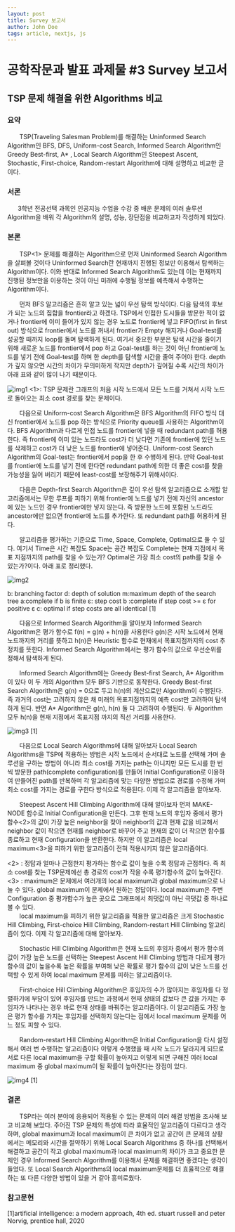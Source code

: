 ```yaml
---
layout: post
title: Survey 보고서
author: John Doe
tags: article, nextjs, js
---
```


# 공학작문과 발표 과제물 #3 Survey 보고서

## TSP 문제 해결을 위한 Algorithms 비교

### 요약
&nbsp;&nbsp;&nbsp;&nbsp;&nbsp;&nbsp; TSP(Traveling Salesman Problem)를 해결하는 Uninformed Search Algorithm인 BFS, DFS, Uniform-cost Search, Informed Search Algorithm인 Greedy Best-first, A* , Local Search Algorithm인  Steepest Ascent, Stochastic, First-choice, Random-restart Algorithm에 대해 설명하고 비교한 글이다. 

### 서론

&nbsp;&nbsp;&nbsp;&nbsp;&nbsp;&nbsp;3학년 전공선택 과목인 인공지능 수업을 수강 중 배운 문제의 여러 솔루션 Algorithm을 배워 각 Algorithm의 설명, 성능, 장단점을 비교하고자 작성하게 되었다.

### 본론

&nbsp;&nbsp;&nbsp;&nbsp;&nbsp;&nbsp; TSP<1> 문제를 해결하는 Algorithm으로 먼저 Uninformed Search Algorithm을 살펴볼 것이다 Uninformed Search란 현재까지 진행된 정보만 이용해서 탐색하는 Algorithm이다. 이와 반대로 Informed Search Algorithm도 있는데 이는 현재까지 진행된 정보만을 이용하는 것이 아닌 미래에 수행될 정보를 예측해서 수행하는 Algorithm이다.

&nbsp;&nbsp;&nbsp;&nbsp;&nbsp;&nbsp; 먼저 BFS 알고리즘은 흔히 알고 있는 넓이 우선 탐색 방식이다. 다음 탐색의 후보가 되는 노드의 집합을 frontier라고 하겠다. TSP에서 인접한 도시들을 방문한 적이 없거나 frontier에 이미 들어가 있지 않는 경우 노드로 frontier에 넣고 FIFO(first in first out) 방식으로 frontier에서 노드를 꺼내서 frontier가 Empty 해지거나 Goal-test를 성공할 때까지 loop를 돌며 탐색하게 된다. 여기서 중요한 부분은 탐색 시간을 줄이기 위해 새로운 노드를 frontier에서 pop 하고 Goal-test를 하는 것이 아닌 frontier에 노드를 넣기 전에 Goal-test를 하며 한 depth를 탐색할 시간을 줄여 주어야 한다. depth가 깊지 않으면 시간의 차이가 무의미하게 작지만 depth가 깊어질 수록 시간의 차이가 아래 표와 같이 많이 나기 때문이다.

![img1](https://github.com/JunHyeong-99/JunHyeong-99.github.io/assets/64734115/76ffcc79-d85b-4a4b-ade4-57e12c12f79f)
<1>: TSP 문제란 그래프의 처음 시작 노드에서 모든 노드를 거쳐서 시작 노드로 돌아오는 최소 cost 경로를 찾는 문제이다. <br>

&nbsp;&nbsp;&nbsp;&nbsp;&nbsp;&nbsp; 다음으로 Uniform-cost Search Algorithm은 BFS Algorithm의 FIFO 방식 대신 frontier에서 노드를 pop 하는 방식으로 Priority queue를 사용하는 Algorithm이다. BFS Algorithm과 다르게 인접 노드를 frontier에 넣을 때 redundant path를 허용한다. 즉 frontier에 이미 있는 노드라도 cost가 더 낮다면 기존에 frontier에 있던 노드를 삭제하고 cost가 더 낮은 노드를 frontier에 넣어준다. Uniform-cost Search Algorithm의 Goal-test는 frontier에서 pop을 한 후 수행하게 된다. 만약 Goal-test를 frontier에 노드를 넣기 전에 한다면 redundant path에 의한 더 좋은 cost를 찾을 가능성을 잃어 버리기 때문에 least-cost를 보장해주기 위해서이다.

&nbsp;&nbsp;&nbsp;&nbsp;&nbsp;&nbsp; 다음은 Depth-first Search Algorithm은 깊이 우선 탐색 알고리즘으로 소개할 알고리즘에서는 무한 루프를 피하기 위해 frontier에 노드를 넣기 전에 자신의 ancestor에 있는  노드인 경우 frontier에만 넣지 않는다. 즉 방문한 노드에 포함된 노드라도 ancestor에만 없으면 frontier에 노드를 추가한다. 또 redundant path를 허용하게 된다. 

&nbsp;&nbsp;&nbsp;&nbsp;&nbsp;&nbsp; 알고리즘을 평가하는 기준으로 Time, Space, Complete, Optimal으로 둘 수 있다. 여기서 Time은 시간 복잡도 Space는 공간 복잡도 Complete는 현재 지점에서 목표 지점까지의 path를 찾을 수 있는가? Optimal은 가장 최소 cost의 path를 찾을 수 있는가?이다.
아래 표로 정리했다.

![img2](https://github.com/JunHyeong-99/JunHyeong-99.github.io/assets/64734115/12e4cb45-72bf-4bea-9ea1-c883cdae586d)

b: branching factor
d: depth of solution
m:maximum depth of the search tree
 a:complete if b is finite
ε: step cost
 b :complete if step cost >= ε for positive ε
 c: optimal if step costs are all identical
[1]

&nbsp;&nbsp;&nbsp;&nbsp;&nbsp;&nbsp; 다음으로 Informed Search Algorithm을 알아보자 Informed Search Algorithm은 평가 함수로 f(n) = g(n) + h(n)을 사용한다 g(n)은 시작 노드에서 현재 노드까지의 거리를 뜻하고 h(n)은 Heuristic 함수로 현재에서 목표지점까지의 cost 추정치를 뜻한다. Informed Search Algorithm에서는 평가 함수의 값으로 우선순위를 정해서 탐색하게 된다.


&nbsp;&nbsp;&nbsp;&nbsp;&nbsp;&nbsp; Informed Search Algorithm에는 Greedy Best-first Search, A* Algorithm이 있다 이 두 개의 Algorithm 모두 BFS 기반으로 동작한다. Greedy Best-first Search Algorithm은 g(n) = 0으로 두고 h(n)의 계산으로만 Algorithm이 수행된다. 즉 과거의 cost는 고려하지 않은 채 미래의 목표지점까지의 예측 cost만 고려하여 탐색하게 된다. 반면 A* Algorithm은 g(n),  h(n) 둘 다 고려하여 수행된다. 두 Algorithm 모두 h(n)을 현재 지점에서 목표지점 까지의 직선 거리를 사용한다. 

![img3](https://github.com/JunHyeong-99/JunHyeong-99.github.io/assets/64734115/4887d270-2906-40ff-9879-78fd645cada3)
[1]

&nbsp;&nbsp;&nbsp;&nbsp;&nbsp;&nbsp; 다음으로 Local Search Algorithms에 대해 알아보자 Local Search Algorithms을 TSP에 적용하는 방법은 시작 노드에서 순서대로 노드를 선택해 가며 솔루션을 구하는 방법이 아니라 최소 cost를 가지는 path는 아니지만 모든 도시를 한 번씩 방문한 path(complete configuration)를 만들어 Initial Configuration로 이용하여 만들어진 path를 반복하며 각 알고리즘에 맞는 다양한 방법으로 경로를 수정해 가며 최소 cost를 가지는 경로를 구한다 방식으로 적용된다. 이제 각 알고리즘을 알아보자.

&nbsp;&nbsp;&nbsp;&nbsp;&nbsp;&nbsp; Steepest Ascent Hill Climbing Algorithm에 대해 알아보자 먼저 MAKE-NODE 함수로 Initial Configuration을 만든다. 그후 현재 노드의 후임자 중에서 평가 함수<2>의 값이 가장 높은 neighbor을 찾아  neighbor의 값과 현재 값을 비교해서 neighbor 값이 작으면 현재를 neighbor로 바꾸어 주고 현재의 값이 더 작으면 함수를 종료하고 현재 Configuration을 반환한다. 하지만 이 알고리즘은 local maximum<3>을 피하기 위한 알고리즘이 전혀 적용시키지 않은 알고리즘이다. 

<2> : 정답과 얼마나 근접한지 평가하는 함수로 값이 높을 수록 정답과 근접하다. 즉 최소 cost를 찾는 TSP문제에선 총 경로의 cost가 작을 수록 평가함수의 값이 높아진다.<br>
<3> : maximum은 문제에서 여러개의 local maximum과 global maximum으로 나눌 수 있다. global maximum이 문제에서 원하는 정답이다. local maximum은 주변 Configuration 중 평가함수가 높은 곳으로 그래프에서 최댓값이 아닌 극댓값 중 하나로 볼 수 있다. <br>
&nbsp;&nbsp;&nbsp;&nbsp;&nbsp;&nbsp; local maximum을 피하기 위한 알고리즘을 적용한 알고리즘은 크게 Stochastic Hill Climbing, First-choice Hill Climbing, Random-restart Hill Climbing 알고리즘이 있다. 이제 각 알고리즘에 대해 알아보자. 

&nbsp;&nbsp;&nbsp;&nbsp;&nbsp;&nbsp; Stochastic Hill Climbing Algorithm은 현재 노드의 후임자 중에서 평가 함수의 값이 가장 높은 노드를 선택하는 Steepest Ascent Hill Climbing 방법과 다르게 평가 함수의 값이 높을수록 높은 확률을 부여해 낮은 확률로 평가 함수의 값이 낮은 노드를 선택할 수 있게 하여 local maximum 문제를 피하는 알고리즘이다. 

&nbsp;&nbsp;&nbsp;&nbsp;&nbsp;&nbsp; First-choice Hill Climbing Algorithm은 후임자의 수가 많아지는 후임자를 다 정렬하기에 부담이 있어 후임자를 만드는 과정에서 현재 상태의 값보다 큰 값을 가지는 후임자가 나타나는 경우 바로 현재 상태를 바꿔주는 알고리즘이다. 이 알고리즘도 가장 높은 평가 함수를 가지는 후임자를 선택하지 않는다는 점에서 local maximum 문제를 어느 정도 피할 수 있다.

&nbsp;&nbsp;&nbsp;&nbsp;&nbsp;&nbsp; Random-restart Hill Climbing Algorithm은 Initial Configuration을 다시 설정해서 여러 번 수행하는 알고리즘이다 이렇게 수행했을 때 시작 노드가 달라지게 되므로 서로 다른 local maximum을 구할 확률이 높아지고 이렇게 되면 구해진 여러 local maximum 중 global maximum이 될 확률이 높아진다는 장점이 있다.

![img4](https://github.com/JunHyeong-99/JunHyeong-99.github.io/assets/64734115/a4cee059-2227-4d39-bdc2-e631b2870a53)
[1]

### 결론

&nbsp;&nbsp;&nbsp;&nbsp;&nbsp;&nbsp; TSP라는 여러 분야에 응용되어 적용될 수 있는 문제의 여러 해결 방법을 조사해 보고 비교해 보았다. 주어진 TSP 문제의 특성에 따라 효율적인 알고리즘이 다르다고 생각하며, global maximum과 local maximum이 큰 차이가 없고 공간이 큰 문제의 상황에서는 메모리와 시간을 절약하기 위해 Local Search Algorithms 중 하나를 선택해서 해결하고 공간이 작고 global maximum과 local maximum의 차이가 크고 중요한 문제인 경우 Informed Search Algorithm를 이용해서 문제를 해결하면 좋겠다는 생각이 들었다. 또  Local Search Algorithms의 local maximum문제를 더 효율적으로 해결하는 또 다른 다양한 방법이 있을 거 같아 흥미로웠다.

### 참고문헌

[1]artificial intelligence: a modern approach, 4th ed. stuart russell and peter Norvig, prentice hall, 2020




